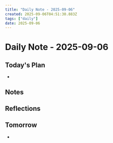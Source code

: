 ```yaml
---
title: "Daily Note - 2025-09-06"
created: 2025-09-06T04:51:30.883Z
tags: ["daily"]
date: 2025-09-06
---
```


# Daily Note - 2025-09-06

## Today's Plan
- 

## Notes


## Reflections


## Tomorrow
- 